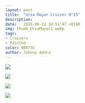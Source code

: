 ```yaml
---
layout: post
title:  "Ursa Mayor Cruiser N°15"
description: 
date:   2018-06-22 10:51:47 +0100
img: thumb_UrsaMayor1.webp
tags: 
- Cruisers
- Painted
color: BB873C
author: Johnny Adora
---
```

![]({{site.baseurl}}/images/UrsaMayor1.webp)

![]({{site.baseurl}}/images/UrsaMayor2.webp)

![]({{site.baseurl}}/images/UrsaMayor3.webp)

![]({{site.baseurl}}/images/UrsaMayor4.webp)